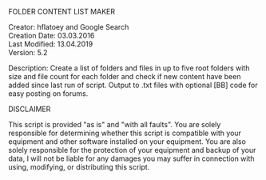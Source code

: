 FOLDER CONTENT LIST MAKER

Creator: hflatoey and Google Search                   
Creation Date: 03.03.2016                              
Last Modified: 13.04.2019                               
Version: 5.2

Description:
Create a list of folders and files in up to five root folders with
size and file count for each folder and check if new content have
been added since last run of script. Output to .txt files with
optional [BB] code for easy posting on forums.

DISCLAIMER

This script is provided "as is" and "with all faults".
You are solely responsible for determining whether this script is
compatible with your equipment and other software installed on your
equipment. You are also solely responsible for the protection of
your equipment and backup of your data, I will not be liable for
any damages you may suffer in connection with using, modifying, or
distributing this script.
